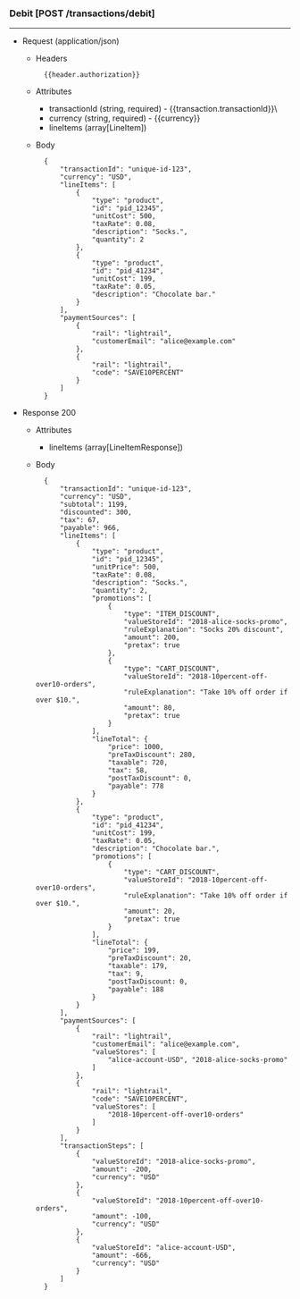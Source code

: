 ### Debit [POST /transactions/debit]
---
+ Request (application/json)
    + Headers
    
            {{header.authorization}}

    + Attributes
        + transactionId (string, required) - {{transaction.transactionId}}\
        + currency (string, required) - {{currency}}
        + lineItems (array[LineItem])
        
    + Body 
    
            {
                "transactionId": "unique-id-123",
                "currency": "USD",
                "lineItems": [
                    {
                        "type": "product",
                        "id": "pid_12345", 
                        "unitCost": 500,
                        "taxRate": 0.08, 
                        "description": "Socks.", 
                        "quantity": 2
                    },
                    {
                        "type": "product",
                        "id": "pid_41234", 
                        "unitCost": 199,
                        "taxRate": 0.05, 
                        "description": "Chocolate bar."
                    }
                ],
                "paymentSources": [
                    {
                        "rail": "lightrail",
                        "customerEmail": "alice@example.com"
                    },
                    {
                        "rail": "lightrail",
                        "code": "SAVE10PERCENT"
                    }
                ]
            }
    
+ Response 200
    + Attributes
        + lineItems (array[LineItemResponse])

    + Body
    
            {
                "transactionId": "unique-id-123",
                "currency": "USD",
                "subtotal": 1199,
                "discounted": 300,
                "tax": 67,
                "payable": 966,                
                "lineItems": [
                    {
                        "type": "product",
                        "id": "pid_12345", 
                        "unitPrice": 500,
                        "taxRate": 0.08, 
                        "description": "Socks.", 
                        "quantity": 2,
                        "promotions": [
                            {
                                "type": "ITEM_DISCOUNT",
                                "valueStoreId": "2018-alice-socks-promo",
                                "ruleExplanation": "Socks 20% discount",
                                "amount": 200,
                                "pretax": true
                            },
                            {
                                "type": "CART_DISCOUNT",
                                "valueStoreId": "2018-10percent-off-over10-orders",
                                "ruleExplanation": "Take 10% off order if over $10.",
                                "amount": 80,
                                "pretax": true
                            }
                        ],
                        "lineTotal": {
                            "price": 1000,
                            "preTaxDiscount": 280,
                            "taxable": 720,
                            "tax": 58,
                            "postTaxDiscount": 0,
                            "payable": 778
                        }  
                    },
                    {
                        "type": "product",
                        "id": "pid_41234", 
                        "unitCost": 199,
                        "taxRate": 0.05, 
                        "description": "Chocolate bar.",
                        "promotions": [
                            {
                                "type": "CART_DISCOUNT",
                                "valueStoreId": "2018-10percent-off-over10-orders",
                                "ruleExplanation": "Take 10% off order if over $10.",
                                "amount": 20,
                                "pretax": true
                            }
                        ],
                        "lineTotal": {
                            "price": 199,
                            "preTaxDiscount": 20,
                            "taxable": 179,
                            "tax": 9,
                            "postTaxDiscount: 0,
                            "payable": 188
                        }
                    }
                ],
                "paymentSources": [
                    {
                        "rail": "lightrail",
                        "customerEmail": "alice@example.com",
                        "valueStores": [
                            "alice-account-USD", "2018-alice-socks-promo"
                        ]
                    },
                    {
                        "rail": "lightrail",
                        "code": "SAVE10PERCENT",
                        "valueStores": [
                            "2018-10percent-off-over10-orders"
                        ]
                    }
                ],
                "transactionSteps": [
                    {
                        "valueStoreId": "2018-alice-socks-promo",
                        "amount": -200,
                        "currency": "USD"
                    },
                    {
                        "valueStoreId": "2018-10percent-off-over10-orders",
                        "amount": -100,
                        "currency": "USD"
                    },
                    {
                        "valueStoreId": "alice-account-USD",
                        "amount": -666,
                        "currency": "USD"
                    }
                ]
            }